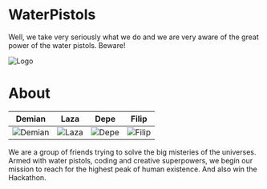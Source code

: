 WaterPistols
================

Well, we take very seriously what we do and we are very aware of the great power of the water pistols. Beware!

![Logo](http://ecx.images-amazon.com/images/I/31a0HLQehAL.jpg)


About
===========================

| Demian | Laza | Depe | Filip
|--- |--- |--- |---
| ![Demian](http://i.imgur.com/BLIMIdy.jpg) | ![Laza](http://i.imgur.com/4AvtJB5.jpg) | ![Depe](http://i.imgur.com/YSSZBn4.jpg) | ![Filip](https://scontent-a-fra.xx.fbcdn.net/hphotos-xaf1/v/t1.0-9/1901683_742680379098382_265536859_n.jpg?oh=56bfacf7834ba33df9790d8fa3687a03&oe=55087D51) |

We are a group of friends trying to solve the big misteries of the universes. Armed with water pistols, coding and creative superpowers, we begin our mission to reach for the highest peak of human existence. And also win the Hackathon.
